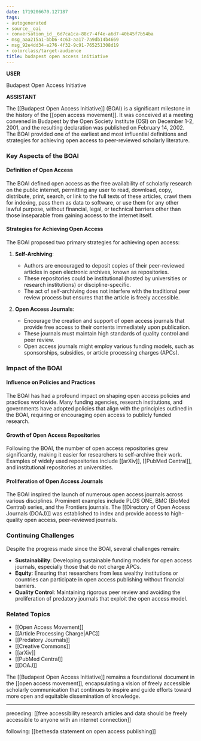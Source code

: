 ```yaml
---
date: 1719206670.127187
tags:
- autogenerated
- source__oai
- conversation_id__6d7ca1ca-88c7-4f4e-a6d7-40b45f7b54ba
- msg_aaa215a1-bbb6-4c63-aa17-7a9db14b4669
- msg_92e4dd34-e276-4f32-9c91-765251308d19
- colorclass/target-audience
title: budapest open access initiative
---
```


**USER**

Budapest Open Access Initiative


**ASSISTANT**

The [[Budapest Open Access Initiative]] (BOAI) is a significant milestone in the history of the [[open access movement]]. It was conceived at a meeting convened in Budapest by the Open Society Institute (OSI) on December 1-2, 2001, and the resulting declaration was published on February 14, 2002. The BOAI provided one of the earliest and most influential definitions and strategies for achieving open access to peer-reviewed scholarly literature.

### Key Aspects of the BOAI

#### Definition of Open Access
The BOAI defined open access as the free availability of scholarly research on the public internet, permitting any user to read, download, copy, distribute, print, search, or link to the full texts of these articles, crawl them for indexing, pass them as data to software, or use them for any other lawful purpose, without financial, legal, or technical barriers other than those inseparable from gaining access to the internet itself.

#### Strategies for Achieving Open Access
The BOAI proposed two primary strategies for achieving open access:

1. **Self-Archiving**:
   - Authors are encouraged to deposit copies of their peer-reviewed articles in open electronic archives, known as repositories.
   - These repositories could be institutional (hosted by universities or research institutions) or discipline-specific.
   - The act of self-archiving does not interfere with the traditional peer review process but ensures that the article is freely accessible.

2. **Open Access Journals**:
   - Encourage the creation and support of open access journals that provide free access to their contents immediately upon publication.
   - These journals must maintain high standards of quality control and peer review.
   - Open access journals might employ various funding models, such as sponsorships, subsidies, or article processing charges (APCs).

### Impact of the BOAI

#### Influence on Policies and Practices
The BOAI has had a profound impact on shaping open access policies and practices worldwide. Many funding agencies, research institutions, and governments have adopted policies that align with the principles outlined in the BOAI, requiring or encouraging open access to publicly funded research.

#### Growth of Open Access Repositories
Following the BOAI, the number of open access repositories grew significantly, making it easier for researchers to self-archive their work. Examples of widely used repositories include [[arXiv]], [[PubMed Central]], and institutional repositories at universities.

#### Proliferation of Open Access Journals
The BOAI inspired the launch of numerous open access journals across various disciplines. Prominent examples include PLOS ONE, BMC (BioMed Central) series, and the Frontiers journals. The [[Directory of Open Access Journals (DOAJ)]] was established to index and provide access to high-quality open access, peer-reviewed journals.

### Continuing Challenges
Despite the progress made since the BOAI, several challenges remain:

- **Sustainability**: Developing sustainable funding models for open access journals, especially those that do not charge APCs.
- **Equity**: Ensuring that researchers from less wealthy institutions or countries can participate in open access publishing without financial barriers.
- **Quality Control**: Maintaining rigorous peer review and avoiding the proliferation of predatory journals that exploit the open access model.

### Related Topics
- [[Open Access Movement]]
- [[Article Processing Charge|APC]]
- [[Predatory Journals]]
- [[Creative Commons]]
- [[arXiv]]
- [[PubMed Central]]
- [[DOAJ]]

The [[Budapest Open Access Initiative]] remains a foundational document in the [[open access movement]], encapsulating a vision of freely accessible scholarly communication that continues to inspire and guide efforts toward more open and equitable dissemination of knowledge.


---

preceding: [[free accessibility research articles and data should be freely accessible to anyone with an internet connection]]  


following: [[bethesda statement on open access publishing]]